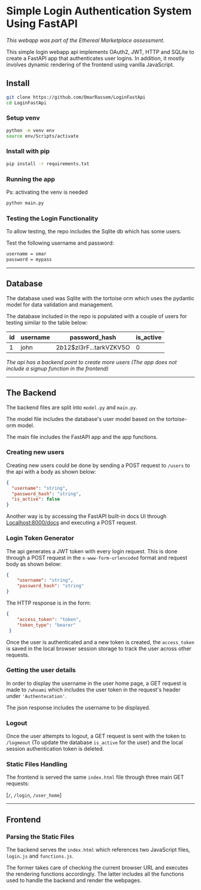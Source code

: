 # Simple Login Authentication System Using FastAPI

_This webapp was part of the Ethereal Marketplace assessment._

This simple login webapp api implements OAuth2, JWT, HTTP and SQLite to create a FastAPI app that authenticates user logins. In addition, it mostly involves dynamic rendering of the frontend using vanilla JavaScript.

## Install

```bash
git clone https://github.com/OmarRassem/LoginFastApi
cd LoginFastApi
```

### Setup venv

```bash
python -m venv env
source env/Scripts/activate
```

### Install with pip

```bash
pip install -r requirements.txt
```

### Running the app

Ps: activating the venv is needed

```bash
python main.py
```

### Testing the Login Functionality

To allow testing, the repo includes the Sqlite db which has some users.

Test the following username and password:

```md
username = omar
password = mypass
```

***

## Database

The database used was Sqlite with the tortoise orm which uses the pydantic model for data validation and management.

The database included in the repo is populated with a couple of users for testing similar to the table below:

|id|username|password_hash|is_active|
|----|----|----|----|
|1|john|$2b$12$zl3rF...tarkVZKV5O|0|

_The api has a backend point to create more users (The app does not include a signup function in the frontend)_

***

## The Backend

The backend files are split into `model.py` and `main.py`.

The model file includes the database's user model based on the tortoise-orm model.  

The main file includes the FastAPI app and the app functions.

### Creating new users

Creating new users could be done by sending a POST request to `/users` to the api with a body as shown below:

```JSON
{
  "username": "string",
  "password_hash": "string",
  "is_active": false
}
```

Another way is by accessing the FastAPI built-in docs UI through [Localhost:8000/docs](http://127.0.0.1:8000/docs "FastApi UI") and executing a POST request.

### Login Token Generator

The api generates a JWT token with every login request. This is done through a POST request in the `x-www-form-urlencoded` format and request body as shown below:

```JSON
{
    "username": "string",
    "password_hash": "string"
}
```

The HTTP response is in the form:

```JSON
{
    "access_token": "token",
    "token_type": "bearer"
 }
```

Once the user is authenticated and a new token is created, the `access_token` is saved in the local browser session storage to track the user across other requests.

### Getting the user details

In order to display the username in the user home page, a GET request is made to `/whoami` which includes the user token in the request's header under `'Authentecation'`.

The json response includes the username to be displayed.

### Logout

Once the user attempts to logout, a GET request is sent with the token to `/logmeout` (To update the database `is_active` for the user) and the local session authentication token is deleted.

### Static Files Handling

The frontend is served the same `index.html` file through three main GET requests:

[`/`, `/login`, `/user_home`]

***

## Frontend

### Parsing the Static Files

The backend serves the `index.html` which references two JavaScript files, `login.js` and `functions.js`.

The former takes care of checking the current browser URL and executes the rendering functions accordingly. The latter includes all the functions used to handle the backend and render the webpages.
